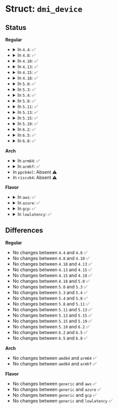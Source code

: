 # Struct: <code>dmi_device</code>

## Status
<b>Regular</b>
<ul>
<li>
<details>
<summary>In <code>4.4</code>: ✅</summary>

```c
struct dmi_device {
    struct list_head list;
    int type;
    const char *name;
    void *device_data;
};
```
</details>
</li>
<li>
<details>
<summary>In <code>4.8</code>: ✅</summary>

```c
struct dmi_device {
    struct list_head list;
    int type;
    const char *name;
    void *device_data;
};
```
</details>
</li>
<li>
<details>
<summary>In <code>4.10</code>: ✅</summary>

```c
struct dmi_device {
    struct list_head list;
    int type;
    const char *name;
    void *device_data;
};
```
</details>
</li>
<li>
<details>
<summary>In <code>4.13</code>: ✅</summary>

```c
struct dmi_device {
    struct list_head list;
    int type;
    const char *name;
    void *device_data;
};
```
</details>
</li>
<li>
<details>
<summary>In <code>4.15</code>: ✅</summary>

```c
struct dmi_device {
    struct list_head list;
    int type;
    const char *name;
    void *device_data;
};
```
</details>
</li>
<li>
<details>
<summary>In <code>4.18</code>: ✅</summary>

```c
struct dmi_device {
    struct list_head list;
    int type;
    const char *name;
    void *device_data;
};
```
</details>
</li>
<li>
<details>
<summary>In <code>5.0</code>: ✅</summary>

```c
struct dmi_device {
    struct list_head list;
    int type;
    const char *name;
    void *device_data;
};
```
</details>
</li>
<li>
<details>
<summary>In <code>5.3</code>: ✅</summary>

```c
struct dmi_device {
    struct list_head list;
    int type;
    const char *name;
    void *device_data;
};
```
</details>
</li>
<li>
<details>
<summary>In <code>5.4</code>: ✅</summary>

```c
struct dmi_device {
    struct list_head list;
    int type;
    const char *name;
    void *device_data;
};
```
</details>
</li>
<li>
<details>
<summary>In <code>5.8</code>: ✅</summary>

```c
struct dmi_device {
    struct list_head list;
    int type;
    const char *name;
    void *device_data;
};
```
</details>
</li>
<li>
<details>
<summary>In <code>5.11</code>: ✅</summary>

```c
struct dmi_device {
    struct list_head list;
    int type;
    const char *name;
    void *device_data;
};
```
</details>
</li>
<li>
<details>
<summary>In <code>5.13</code>: ✅</summary>

```c
struct dmi_device {
    struct list_head list;
    int type;
    const char *name;
    void *device_data;
};
```
</details>
</li>
<li>
<details>
<summary>In <code>5.15</code>: ✅</summary>

```c
struct dmi_device {
    struct list_head list;
    int type;
    const char *name;
    void *device_data;
};
```
</details>
</li>
<li>
<details>
<summary>In <code>5.19</code>: ✅</summary>

```c
struct dmi_device {
    struct list_head list;
    int type;
    const char *name;
    void *device_data;
};
```
</details>
</li>
<li>
<details>
<summary>In <code>6.2</code>: ✅</summary>

```c
struct dmi_device {
    struct list_head list;
    int type;
    const char *name;
    void *device_data;
};
```
</details>
</li>
<li>
<details>
<summary>In <code>6.5</code>: ✅</summary>

```c
struct dmi_device {
    struct list_head list;
    int type;
    const char *name;
    void *device_data;
};
```
</details>
</li>
<li>
<details>
<summary>In <code>6.8</code>: ✅</summary>

```c
struct dmi_device {
    struct list_head list;
    int type;
    const char *name;
    void *device_data;
};
```
</details>
</li>
</ul>
<b>Arch</b>
<ul>
<li>
<details>
<summary>In <code>arm64</code>: ✅</summary>

```c
struct dmi_device {
    struct list_head list;
    int type;
    const char *name;
    void *device_data;
};
```
</details>
</li>
<li>
<details>
<summary>In <code>armhf</code>: ✅</summary>

```c
struct dmi_device {
    struct list_head list;
    int type;
    const char *name;
    void *device_data;
};
```
</details>
</li>
<li>
In <code>ppc64el</code>: Absent ⚠️
</li>
<li>
In <code>riscv64</code>: Absent ⚠️
</li>
</ul>
<b>Flavor</b>
<ul>
<li>
<details>
<summary>In <code>aws</code>: ✅</summary>

```c
struct dmi_device {
    struct list_head list;
    int type;
    const char *name;
    void *device_data;
};
```
</details>
</li>
<li>
<details>
<summary>In <code>azure</code>: ✅</summary>

```c
struct dmi_device {
    struct list_head list;
    int type;
    const char *name;
    void *device_data;
};
```
</details>
</li>
<li>
<details>
<summary>In <code>gcp</code>: ✅</summary>

```c
struct dmi_device {
    struct list_head list;
    int type;
    const char *name;
    void *device_data;
};
```
</details>
</li>
<li>
<details>
<summary>In <code>lowlatency</code>: ✅</summary>

```c
struct dmi_device {
    struct list_head list;
    int type;
    const char *name;
    void *device_data;
};
```
</details>
</li>
</ul>

## Differences
<b>Regular</b>
<ul>
<li>
No changes between <code>4.4</code> and <code>4.8</code> ✅
</li>
<li>
No changes between <code>4.8</code> and <code>4.10</code> ✅
</li>
<li>
No changes between <code>4.10</code> and <code>4.13</code> ✅
</li>
<li>
No changes between <code>4.13</code> and <code>4.15</code> ✅
</li>
<li>
No changes between <code>4.15</code> and <code>4.18</code> ✅
</li>
<li>
No changes between <code>4.18</code> and <code>5.0</code> ✅
</li>
<li>
No changes between <code>5.0</code> and <code>5.3</code> ✅
</li>
<li>
No changes between <code>5.3</code> and <code>5.4</code> ✅
</li>
<li>
No changes between <code>5.4</code> and <code>5.8</code> ✅
</li>
<li>
No changes between <code>5.8</code> and <code>5.11</code> ✅
</li>
<li>
No changes between <code>5.11</code> and <code>5.13</code> ✅
</li>
<li>
No changes between <code>5.13</code> and <code>5.15</code> ✅
</li>
<li>
No changes between <code>5.15</code> and <code>5.19</code> ✅
</li>
<li>
No changes between <code>5.19</code> and <code>6.2</code> ✅
</li>
<li>
No changes between <code>6.2</code> and <code>6.5</code> ✅
</li>
<li>
No changes between <code>6.5</code> and <code>6.8</code> ✅
</li>
</ul>
<b>Arch</b>
<ul>
<li>
No changes between <code>amd64</code> and <code>arm64</code> ✅
</li>
<li>
No changes between <code>amd64</code> and <code>armhf</code> ✅
</li>
</ul>
<b>Flavor</b>
<ul>
<li>
No changes between <code>generic</code> and <code>aws</code> ✅
</li>
<li>
No changes between <code>generic</code> and <code>azure</code> ✅
</li>
<li>
No changes between <code>generic</code> and <code>gcp</code> ✅
</li>
<li>
No changes between <code>generic</code> and <code>lowlatency</code> ✅
</li>
</ul>
